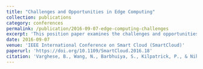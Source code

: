 ```yaml
---
title: "Challenges and Opportunities in Edge Computing"
collection: publications
category: conferences
permalink: /publication/2016-09-07-edge-computing-challenges
excerpt: 'This position paper examines the challenges and opportunities in edge computing, focusing on moving computational load towards network edges to harness untapped capabilities in edge nodes while addressing quality-of-service concerns.'
date: 2016-09-07
venue: 'IEEE International Conference on Smart Cloud (SmartCloud)'
paperurl: 'https://doi.org/10.1109/SmartCloud.2016.18'
citation: 'Varghese, B., Wang, N., Barbhuiya, S., Kilpatrick, P., & Nikolopoulos, D. S. (2016). &quot;Challenges and Opportunities in Edge Computing.&quot; <i>IEEE International Conference on Smart Cloud (SmartCloud)</i>, 20-26. https://doi.org/10.1109/SmartCloud.2016.18'
---
```

